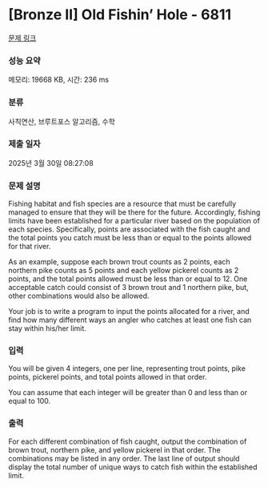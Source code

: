 # [Bronze II] Old Fishin’ Hole - 6811 

[문제 링크](https://www.acmicpc.net/problem/6811) 

### 성능 요약

메모리: 19668 KB, 시간: 236 ms

### 분류

사칙연산, 브루트포스 알고리즘, 수학

### 제출 일자

2025년 3월 30일 08:27:08

### 문제 설명

<p>Fishing habitat and fish species are a resource that must be carefully managed to ensure that they will be there for the future. Accordingly, fishing limits have been established for a particular river based on the population of each species. Specifically, points are associated with the fish caught and the total points you catch must be less than or equal to the points allowed for that river.</p>

<p>As an example, suppose each brown trout counts as 2 points, each northern pike counts as 5 points and each yellow pickerel counts as 2 points, and the total points allowed must be less than or equal to 12. One acceptable catch could consist of 3 brown trout and 1 northern pike, but, other combinations would also be allowed.</p>

<p>Your job is to write a program to input the points allocated for a river, and find how many different ways an angler who catches at least one fish can stay within his/her limit.</p>

### 입력 

 <p>You will be given 4 integers, one per line, representing trout points, pike points, pickerel points, and total points allowed in that order.</p>

<p>You can assume that each integer will be greater than 0 and less than or equal to 100.</p>

### 출력 

 <p>For each different combination of fish caught, output the combination of brown trout, northern pike, and yellow pickerel in that order. The combinations may be listed in any order. The last line of output should display the total number of unique ways to catch fish within the established limit.</p>

